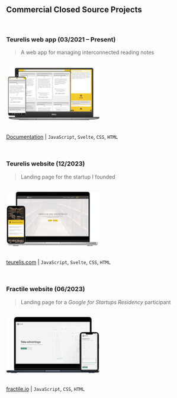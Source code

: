 ## Commercial Closed Source Projects

<br />

### Teurelis web app (03/2021 – Present)

> A web app for managing interconnected reading notes

<br />
<a href="https://github.com/m-kupiec/portfolio/blob/main/teurelis-app/README.md">
  <img alt="Teurelis" src="./teurelis-app/assets/mockup.png" width="50%">
</a>

<br/>
<br/>

[Documentation](https://github.com/m-kupiec/portfolio/blob/main/teurelis-app/README.md) | `JavaScript`, `Svelte`, `CSS`, `HTML`

<br/>

### Teurelis website (12/2023)

> Landing page for the startup I&nbsp;founded

<br />
<a href="https://teurelis.com/">
  <img alt="Teurelis" src="./teurelis-website/assets/mockup.png" width="50%">
</a>

<br/>
<br/>

[teurelis.com](https://teurelis.com/) | `JavaScript`, `Svelte`, `CSS`, `HTML`

<br/>

### Fractile website (06/2023)

> Landing page for a *Google for Startups Residency* participant

<br />
<a href="https://fractile.io/">
  <img alt="Fractile" src="./fractile-website/assets/mockup.png" width="50%">
</a>

<br/>
<br/>

[fractile.io](https://fractile.io/) | `JavaScript`, `CSS`, `HTML`

<br />
